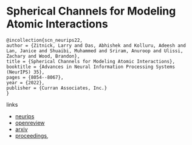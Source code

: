 # Spherical Channels for Modeling Atomic Interactions

```
@incollection{scn_neurips22,
author = {Zitnick, Larry and Das, Abhishek and Kolluru, Adeesh and Lan, Janice and Shuaibi, Muhammed and Sriram, Anuroop and Ulissi, Zachary and Wood, Brandon},
title = {Spherical Channels for Modeling Atomic Interactions},
booktitle = {Advances in Neural Information Processing Systems (NeurIPS) 35},
pages = {8054--8067},
year = {2022},
publisher = {Curran Associates, Inc.}
}
```

links
- [neurips](https://nips.cc/Conferences/2022/Schedule?showEvent=52861)
- [openreview](https://openreview.net/forum?id=5Z3GURcqwT)
- [arxiv](https://arxiv.org/abs/2206.14331)
- [proceedings](https://papers.nips.cc//paper_files/paper/2022/hash/3501bea1ac61fedbaaff2f88e5fa9447-Abstract-Conference.html),
